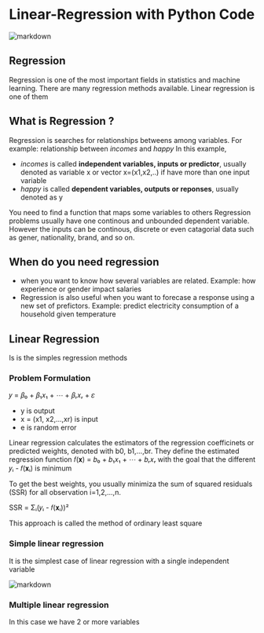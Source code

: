 # Linear-Regression with Python Code

![markdown](https://miro.medium.com/max/1200/1*quSxcHc0ib4nbtj7TFH6gw.png)

## Regression
Regression is one of the most important fields in statistics and machine learning. There are many regression methods available. Linear regression is one of them

## What is Regression ?
Regression is searches for relationships betweens among variables.
For example: relationship between *incomes* and *happy*
In this example,
  * *incomes* is called **independent variables, inputs or predictor**, usually denoted as variable x or vector x=(x1,x2,..) if have more than one input variable
  * *happy* is called **dependent variables, outputs or reponses**, usually denoted as y

You need to find a function that maps some variables to others
Regression problems usually have one continous and unbounded dependent variable. However the inputs can be continous, discrete or even catagorial data such as gener, nationality, brand, and so on.

## When do you need regression
  * when you want to know how several variables are related. Example: how experience or gender impact salaries
  * Regression is also useful when you want to forecase a response using a new set of prefictors. Example: predict electricity consumption of a household given temperature
 
## Linear Regression
Is is the simples regression methods
### Problem Formulation
𝑦 = 𝛽₀ + 𝛽₁𝑥₁ + ⋯ + 𝛽ᵣ𝑥ᵣ + 𝜀
  * y is output
  * x = (x1, x2,...,xr) is input
  * e is random error

Linear regression calculates the estimators of the regression coefficinets or predicted weights, denoted with b0, b1,...,br. They define the estimated regression function 𝑓(𝐱) = 𝑏₀ + 𝑏₁𝑥₁ + ⋯ + 𝑏ᵣ𝑥ᵣ with the goal that the different 𝑦ᵢ - 𝑓(𝐱ᵢ) is minimum

To get the best weights, you usually minimiza the sum of squared residuals (SSR) for all observation i=1,2,...,n.

SSR = Σᵢ(𝑦ᵢ - 𝑓(𝐱ᵢ))²

This approach is called the method of ordinary least square

### Simple linear regression
It is the simplest case of linear regression with a single independent variable 

![markdown](https://files.realpython.com/media/fig-lin-reg.a506035b654a.png)

### Multiple linear regression
In this case we have 2 or more variables
